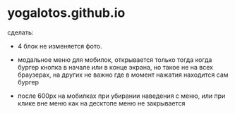 # yogalotos.github.io
сделать: 

- 4 блок не изменяется фото.

- модальное меню для мобилок, открывается только тогда когда бургер кнопка 
в начале или в конце экрана, но такое не на всех браузерах, на других не 
важно где в момент нажатия находится сам бургер

- после 600px на мобилках при убирании наведения с меню, или при клике
вне меню как на десктопе меню не закрывается
